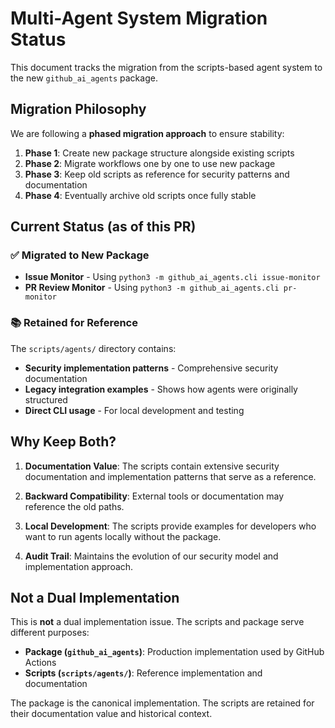 # Multi-Agent System Migration Status

This document tracks the migration from the scripts-based agent system to the new `github_ai_agents` package.

## Migration Philosophy

We are following a **phased migration approach** to ensure stability:

1. **Phase 1**: Create new package structure alongside existing scripts
2. **Phase 2**: Migrate workflows one by one to use new package
3. **Phase 3**: Keep old scripts as reference for security patterns and documentation
4. **Phase 4**: Eventually archive old scripts once fully stable

## Current Status (as of this PR)

### ✅ Migrated to New Package

- **Issue Monitor** - Using `python3 -m github_ai_agents.cli issue-monitor`
- **PR Review Monitor** - Using `python3 -m github_ai_agents.cli pr-monitor`

### 📚 Retained for Reference

The `scripts/agents/` directory contains:
- **Security implementation patterns** - Comprehensive security documentation
- **Legacy integration examples** - Shows how agents were originally structured
- **Direct CLI usage** - For local development and testing

## Why Keep Both?

1. **Documentation Value**: The scripts contain extensive security documentation and implementation patterns that serve as a reference.

2. **Backward Compatibility**: External tools or documentation may reference the old paths.

3. **Local Development**: The scripts provide examples for developers who want to run agents locally without the package.

4. **Audit Trail**: Maintains the evolution of our security model and implementation approach.

## Not a Dual Implementation

This is **not** a dual implementation issue. The scripts and package serve different purposes:

- **Package (`github_ai_agents`)**: Production implementation used by GitHub Actions
- **Scripts (`scripts/agents/`)**: Reference implementation and documentation

The package is the canonical implementation. The scripts are retained for their documentation value and historical context.
